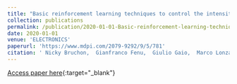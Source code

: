 ```yaml
---
title: "Basic reinforcement learning techniques to control the intensity of a seeded free-electron laser"
collection: publications
permalink: /publication/2020-01-01-Basic-reinforcement-learning-techniques-to-control-the-intensity-of-a-seeded-free-electron-laser
date: 2020-01-01
venue: 'ELECTRONICS'
paperurl: 'https://www.mdpi.com/2079-9292/9/5/781'
citation: ' Nicky Bruchon,  Gianfranco Fenu,  Giulio Gaio,  Marco Lonza,  Fin O&apos;shea,  Felice Pellegrino,  Erica Salvato, &quot;Basic reinforcement learning techniques to control the intensity of a seeded free-electron laser.&quot; ELECTRONICS, 2020.'
---
```

[Access paper here](https://www.mdpi.com/2079-9292/9/5/781){:target="_blank"}
